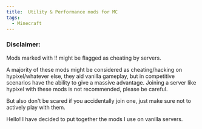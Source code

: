 ```yaml
---
title:  Utility & Performance mods for MC
tags:
  - Minecraft
---
```


### Disclaimer:
Mods marked with ‼ might be flagged as cheating by servers.

A majority of these mods might be considered as cheating/hacking on hypixel/whatever else, they aid vanilla gameplay, but in competitive scenarios have the ability to give a massive advantage. 
Joining a server like hypixel with these mods is not recommended, please be careful.

But also don't be scared if you accidentally join one, just make sure not to actively play with them.

Hello! I have decided to put together the mods I use on vanilla servers.